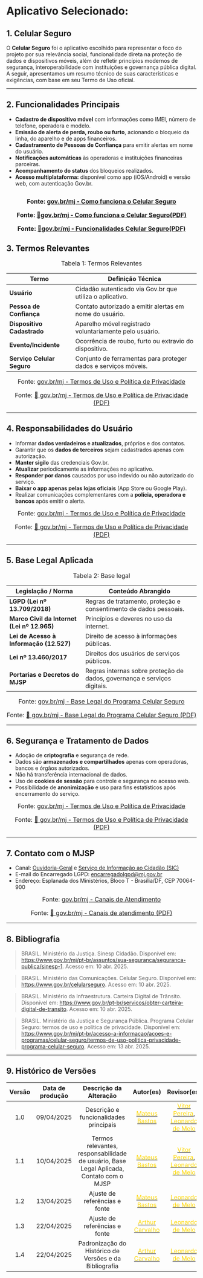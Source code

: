 # Aplicativo Selecionado:

## 1. Celular Seguro

O **Celular Seguro** foi o aplicativo escolhido para representar o foco do projeto por sua relevância social, funcionalidade direta na proteção de dados e dispositivos móveis, além de refletir princípios modernos de segurança, interoperabilidade com instituições e governança pública digital. A seguir, apresentamos um resumo técnico de suas características e exigências, com base em seu Termo de Uso oficial.

---

## 2. Funcionalidades Principais

- **Cadastro de dispositivo móvel** com informações como IMEI, número de telefone, operadora e modelo.
- **Emissão de alerta de perda, roubo ou furto**, acionando o bloqueio da linha, do aparelho e de apps financeiros.
- **Cadastramento de Pessoas de Confiança** para emitir alertas em nome do usuário.
- **Notificações automáticas** às operadoras e instituições financeiras parceiras.
- **Acompanhamento do status** dos bloqueios realizados.
- **Acesso multiplataforma:** disponível como app (iOS/Android) e versão web, com autenticação Gov.br.

<font size="3"><p style="text-align: center">Fonte: <a href="https://www.gov.br/mj/pt-br/acesso-a-informacao/acoes-e-programas/celular-seguro/conheca-o-celular-seguro" target="_blank">gov.br/mj - Como funciona o Celular Seguro</a></p></font>
<font size="3"><p style="text-align: center">Fonte: <a href="https://raw.githubusercontent.com/Requisitos-de-Software/2025.1-CelularSeguro/main/Docs/assets/pdf/Conheça o Celular Seguro — Ministério da Justiça e Segurança Pública.pdf" target="_blank">📄gov.br/mj - Como funciona o Celular Seguro(PDF)</a></p></font>
<font size="3"><p style="text-align: center">Fonte: <a href="https://raw.githubusercontent.com/Requisitos-de-Software/2025.1-CelularSeguro/main/Docs/assets/pdf/Funcionalidades Celular Seguro aplicativo Celular Seguro_.pdf" target="_blank">📄gov.br/mj - Funcionalidades Celular Seguro(PDF)</a></p></font>
---

## 3. Termos Relevantes

<font size="3"><p style="text-align: center">Tabela 1: Termos Relevantes</p></font>

| Termo                         | Definição Técnica                                                                 |
|------------------------------|-----------------------------------------------------------------------------------|
| **Usuário**                  | Cidadão autenticado via Gov.br que utiliza o aplicativo.                         |
| **Pessoa de Confiança**      | Contato autorizado a emitir alertas em nome do usuário.                          |
| **Dispositivo Cadastrado**   | Aparelho móvel registrado voluntariamente pelo usuário.                          |
| **Evento/Incidente**         | Ocorrência de roubo, furto ou extravio do dispositivo.                           |
| **Serviço Celular Seguro**   | Conjunto de ferramentas para proteger dados e serviços móveis.                   |

<font size="3"><p style="text-align: center">Fonte: <a href="https://www.gov.br/mj/pt-br/acesso-a-informacao/acoes-e-programas/celular-seguro/termos-de-uso-politica-privacidade-programa-celular-seguro" target="_blank">gov.br/mj - Termos de Uso e Política de Privacidade</a></p></font>
<font size="3"><p style="text-align: center">Fonte: <a href="https://raw.githubusercontent.com/Requisitos-de-Software/2025.1-CelularSeguro/main/Docs/assets/pdf/Termos de Uso e Aviso de Privacidade — Ministério da Justiça e Segurança Pública.pdf" target="_blank">📄 gov.br/mj - Termos de Uso e Política de Privacidade (PDF)</a></p></font>


---

## 4. Responsabilidades do Usuário

- Informar **dados verdadeiros e atualizados**, próprios e dos contatos.
- Garantir que os **dados de terceiros** sejam cadastrados apenas com autorização.
- **Manter sigilo** das credenciais Gov.br.
- **Atualizar** periodicamente as informações no aplicativo.
- **Responder por danos** causados por uso indevido ou não autorizado do serviço.
- **Baixar o app apenas pelas lojas oficiais** (App Store ou Google Play).
- Realizar comunicações complementares com a **polícia, operadora e bancos** após emitir o alerta.

<font size="3"><p style="text-align: center">Fonte: <a href="https://www.gov.br/mj/pt-br/acesso-a-informacao/acoes-e-programas/celular-seguro/termos-de-uso-politica-privacidade-programa-celular-seguro" target="_blank">gov.br/mj - Termos de Uso e Política de Privacidade</a></p></font>
<font size="3"><p style="text-align: center">Fonte: <a href="https://raw.githubusercontent.com/Requisitos-de-Software/2025.1-CelularSeguro/main/Docs/assets/pdf/Termos de Uso e Aviso de Privacidade — Ministério da Justiça e Segurança Pública.pdf" target="_blank">📄 gov.br/mj - Termos de Uso e Política de Privacidade (PDF)</a></p></font>


---

## 5. Base Legal Aplicada

<font size="3"><p style="text-align: center">Tabela 2: Base legal</p></font>

| Legislação / Norma                          | Conteúdo Abrangido                                                             |
|--------------------------------------------|--------------------------------------------------------------------------------|
| **LGPD (Lei nº 13.709/2018)**              | Regras de tratamento, proteção e consentimento de dados pessoais.             |
| **Marco Civil da Internet (Lei nº 12.965)**| Princípios e deveres no uso da internet.                                      |
| **Lei de Acesso à Informação (12.527)**    | Direito de acesso à informações públicas.                                     |
| **Lei nº 13.460/2017**                     | Direitos dos usuários de serviços públicos.                                   |
| **Portarias e Decretos do MJSP**           | Regras internas sobre proteção de dados, governança e serviços digitais.      |

<font size="3"><p style="text-align: center">Fonte: <a href="https://www.gov.br/mj/pt-br/acesso-a-informacao/acoes-e-programas/celular-seguro/termos-de-uso-politica-privacidade-programa-celular-seguro" target="_blank">gov.br/mj - Base Legal do Programa Celular Seguro</a></p></font>
<font size="3"><p style="text-align: center">Fonte: <a href="https://raw.githubusercontent.com/Requisitos-de-Software/2025.1-CelularSeguro/main/Docs/assets/pdf/Termos de Uso e Aviso de Privacidade — Ministério da Justiça e Segurança Pública.pdf" target="_blank">📄 gov.br/mj - Base Legal do Programa Celular Seguro (PDF)</a></p></font>

---

## 6. Segurança e Tratamento de Dados

- Adoção de **criptografia** e segurança de rede.
- Dados são **armazenados e compartilhados** apenas com operadoras, bancos e órgãos autorizados.
- Não há transferência internacional de dados.
- Uso de **cookies de sessão** para controle e segurança no acesso web.
- Possibilidade de **anonimização** e uso para fins estatísticos após encerramento do serviço.

<font size="3"><p style="text-align: center">Fonte: <a href="https://www.gov.br/mj/pt-br/acesso-a-informacao/acoes-e-programas/celular-seguro/termos-de-uso-politica-privacidade-programa-celular-seguro" target="_blank">gov.br/mj - Termos de Uso e Política de Privacidade</a></p></font>
<font size="3"><p style="text-align: center"> Fonte: <a href="https://raw.githubusercontent.com/Requisitos-de-Software/2025.1-CelularSeguro/main/Docs/assets/pdf/Termos de Uso e Aviso de Privacidade — Ministério da Justiça e Segurança Pública.pdf" target="_blank">📄 gov.br/mj - Termos de Uso e Política de Privacidade (PDF)</a></p></font>


---

## 7. Contato com o MJSP

- Canal: [Ouvidoria-Geral](https://www.gov.br/ouvidorias) e [Serviço de Informação ao Cidadão (SIC)](https://www.gov.br/acessoainformacao)
- E-mail do Encarregado LGPD: [encarregadolgpd@mj.gov.br](mailto:encarregadolgpd@mj.gov.br)
- Endereço: Esplanada dos Ministérios, Bloco T - Brasília/DF, CEP 70064-900

<font size="3"><p style="text-align: center">Fonte: <a href="https://www.gov.br/mj/pt-br/canais_atendimento" target="_blank">gov.br/mj - Canais de Atendimento</a></p></font>
<font size="3"><p style="text-align: center"> Fonte: <a href="https://raw.githubusercontent.com/Requisitos-de-Software/2025.1-CelularSeguro/main/Docs/assets/pdf/capa — Ministério da Justiça e Segurança Pública.pdf" target="_blank">📄 gov.br/mj - Canais de atendimento (PDF)</a></p></font>



---

## 8. Bibliografia

>BRASIL. Ministério da Justiça. Sinesp Cidadão. Disponível em: <https://www.gov.br/mj/pt-br/assuntos/sua-seguranca/seguranca-publica/sinesp-1>. Acesso em: 10 abr. 2025.

>BRASIL. Ministério das Comunicações. Celular Seguro. Disponível em: <https://www.gov.br/celularseguro>. Acesso em: 10 abr. 2025.

>BRASIL. Ministério da Infraestrutura. Carteira Digital de Trânsito. Disponível em: <https://www.gov.br/pt-br/servicos/obter-carteira-digital-de-transito>. Acesso em: 10 abr. 2025.

>BRASIL. Ministério da Justiça e Segurança Pública. Programa Celular Seguro: termos de uso e política de privacidade. Disponível em: <https://www.gov.br/mj/pt-br/acesso-a-informacao/acoes-e-programas/celular-seguro/termos-de-uso-politica-privacidade-programa-celular-seguro>. Acesso em: 13 abr. 2025.



---

## 9. Histórico de Versões

| Versão | Data de produção   | Descrição da Alteração                               | Autor(es)             | Revisor(es)      |Data de Revisão |
| :----: | :----------------: | :--------------------------------------------------: | :-------------------: | :-------------:  |  :-----------: |
| 1.0    | 09/04/2025 | Descrição e funcionalidades principais                                                                       | [<span style="color:gold;">Mateus Bastos</span>](https://github.com/MateuSansete)                                | [<span style="color:gold;">Vitor Pereira</span>](https://github.com/Bessazs), [<span style="color:gold;">Leonardo de Melo</span>](https://github.com/leozinlima) | 09/04/2025|
| 1.1    | 10/04/2025 | Termos relevantes, responsabilidade de usuário, Base Legal Aplicada, Contato com o MJSP                      | [<span style="color:gold;">Mateus Bastos</span>](https://github.com/MateuSansete)                                | [<span style="color:gold;">Vitor Pereira</span>](https://github.com/Bessazs), [<span style="color:gold;">Leonardo de Melo</span>](https://github.com/leozinlima) | 10/04/2025|
| 1.2    | 13/04/2025 | Ajuste de referências e fonte                                                                                 | [<span style="color:gold;">Mateus Bastos</span>](https://github.com/MateuSansete)                                |  [<span style="color:gold;">Leonardo de Melo</span>](https://github.com/leozinlima) | 13/04/2025|
| 1.3    | 22/04/2025 | Ajuste de referências e fonte                                                                                 | [<span style="color:gold;">Arthur Carvalho</span>](https://github.com/arthurlleite)                                |  [<span style="color:gold;">Leonardo de Melo</span>](https://github.com/leozinlima) | 22/04/2025|
| 1.4    | 22/04/2025 |Padronização do Histórico de Versões e da Bibliografia     | [<span style="color:gold;">Arthur Carvalho</span>](https://github.com/arthurlleite)                                |  [<span style="color:gold;">Leonardo de Melo</span>](https://github.com/leozinlima) | 23/04/2025|
